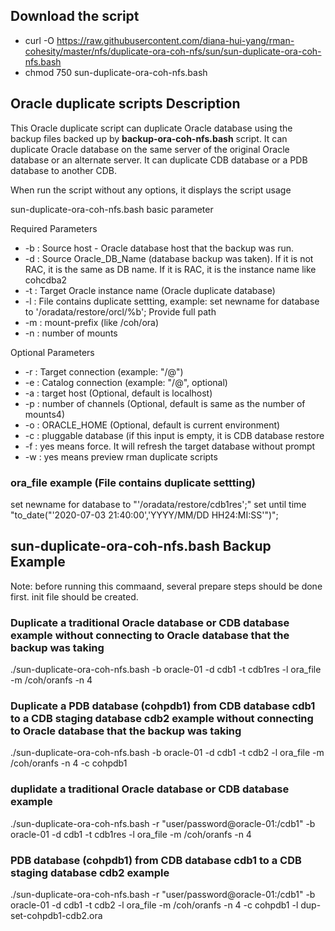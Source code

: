## Download the script

- curl -O https://raw.githubusercontent.com/diana-hui-yang/rman-cohesity/master/nfs/duplicate-ora-coh-nfs/sun/sun-duplicate-ora-coh-nfs.bash
- chmod 750 sun-duplicate-ora-coh-nfs.bash

## Oracle duplicate scripts Description
This Oracle duplicate script can duplicate Oracle database using the backup files backed up by **backup-ora-coh-nfs.bash** script. It can duplicate Oracle database on the same server of the original Oracle database or an alternate server. It can duplicate CDB database or a PDB database to another CDB. 

When run the script without any options, it displays the script usage

sun-duplicate-ora-coh-nfs.bash basic parameter

Required Parameters
- -b : Source host - Oracle database host that the backup was run.
- -d : Source Oracle_DB_Name (database backup was taken). If it is not RAC, it is the same as DB name. If it is RAC, it is the instance name like cohcdba2
- -t : Target Oracle instance name (Oracle duplicate database)
- -l : File contains duplicate settting, example: set newname for database to '/oradata/restore/orcl/%b'; Provide full path
- -m : mount-prefix (like /coh/ora)
- -n : number of mounts

Optional Parameters
- -r : Target connection (example: "<dbuser>/<dbpass>@<target db connection>")
- -e : Catalog connection (example: "<dbuser>/<dbpass>@<catalog connection string>", optional)
- -a : target host (Optional, default is localhost)
- -p : number of channels (Optional, default is same as the number of mounts4)
- -o : ORACLE_HOME (Optional, default is current environment)
- -c : pluggable database (if this input is empty, it is CDB database restore
- -f : yes means force. It will refresh the target database without prompt
- -w : yes means preview rman duplicate scripts


### ora_file example (File contains duplicate settting)
set newname for database to "'/oradata/restore/cdb1res';"
set until time \"to_date("'2020-07-03 21:40:00','YYYY/MM/DD HH24:MI:SS'")\";


## sun-duplicate-ora-coh-nfs.bash Backup Example
Note: before running this commaand, several prepare steps should be done first. init file should be created.
### Duplicate a traditional Oracle database or CDB database example without connecting to Oracle database that the backup was taking
./sun-duplicate-ora-coh-nfs.bash  -b oracle-01 -d cdb1 -t cdb1res -l ora_file -m  /coh/oranfs -n 4

### Duplicate a PDB database (cohpdb1) from CDB database cdb1 to a CDB staging database cdb2 example without connecting to Oracle database that the backup was taking
./sun-duplicate-ora-coh-nfs.bash -b oracle-01 -d cdb1 -t cdb2 -l ora_file -m  /coh/oranfs -n 4 -c cohpdb1

### duplidate a traditional Oracle database or CDB database example
./sun-duplicate-ora-coh-nfs.bash -r "user/password@oracle-01:/cdb1" -b oracle-01 -d cdb1 -t cdb1res -l ora_file -m  /coh/oranfs -n 4
  
###  PDB database (cohpdb1) from CDB database cdb1 to a CDB staging database cdb2 example
./sun-duplicate-ora-coh-nfs.bash -r "user/password@oracle-01:/cdb1" -b oracle-01 -d cdb1 -t cdb2 -l ora_file -m  /coh/oranfs -n 4 -c cohpdb1 -l dup-set-cohpdb1-cdb2.ora

